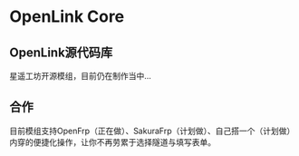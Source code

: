 # OpenLink Core

## OpenLink源代码库

星遥工坊开源模组，目前仍在制作当中...

## 合作

目前模组支持OpenFrp（正在做）、SakuraFrp（计划做）、自己搭一个（计划做）内穿的便捷化操作，让你不再劳累于选择隧道与填写表单。